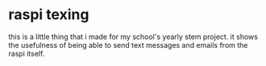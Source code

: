 # raspi texing

this is a little thing that i made for my school's yearly stem project. it shows the usefulness of being able to send text messages and emails from the raspi itself. 